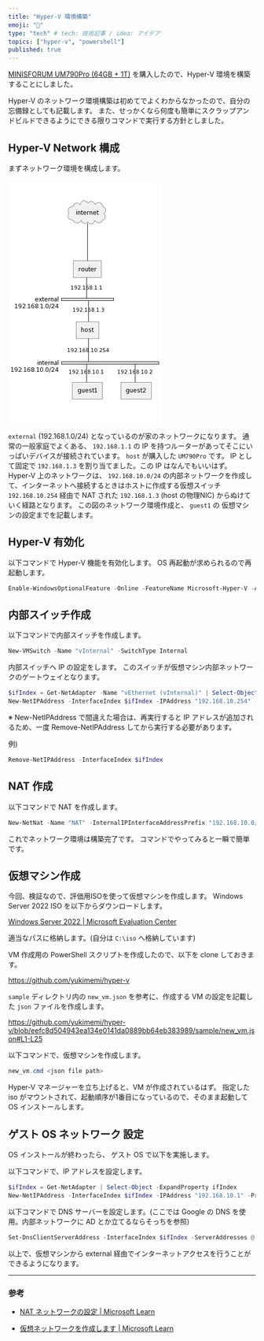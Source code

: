 ```yaml
---
title: "Hyper-V 環境構築"
emoji: "🌟"
type: "tech" # tech: 技術記事 / idea: アイデア
topics: ["hyper-v", "powershell"]
published: true
---
```


[MINISFORUM UM790Pro (64GB + 1T)](https://amzn.to/3Rr2ZBh) を購入したので、Hyper-V 環境を構築することにしました。

Hyper-V のネットワーク環境構築は初めてでよくわからなかったので、自分の忘備録としても記載します。
また、せっかくなら何度も簡単にスクラップアンドビルドできるようにできる限りコマンドで実行する方針としました。

## Hyper-V Network 構成

まずネットワーク環境を構成します。

![hyper-v_network](/images/hyper-v_network.png)

`external` (192.168.1.0/24) となっているのが家のネットワークになります。
通常の一般家庭でよくある、 `192.168.1.1` の IP を持つルーターがあってそこにいっぱいデバイスが接続されています。
`host` が購入した `UM790Pro` です。 IP として固定で `192.168.1.3` を割り当てました。この IP はなんでもいいはず。
Hyper-V 上のネットワークは、 `192.168.10.0/24` の内部ネットワークを作成して、インターネットへ接続するときはホストに作成する仮想スイッチ `192.168.10.254` 経由で NAT された `192.168.1.3` (host の物理NIC) からぬけていく経路となります。
この図のネットワーク環境作成と、 `guest1` の 仮想マシンの設定までを記載します。

## Hyper-V 有効化

以下コマンドで Hyper-V 機能を有効化します。
OS 再起動が求められるので再起動します。

```powershell
Enable-WindowsOptionalFeature -Online -FeatureName Microsoft-Hyper-V -All
```

## 内部スイッチ作成

以下コマンドで内部スイッチを作成します。

```powershell
New-VMSwitch -Name "vInternal" -SwitchType Internal
```

内部スイッチへ IP の設定をします。
このスイッチが仮想マシン内部ネットワークのゲートウェイとなります。

```powershell
$ifIndex = Get-NetAdapter -Name "vEthernet (vInternal)" | Select-Object -ExpandProperty ifIndex
New-NetIPAddress -InterfaceIndex $ifIndex -IPAddress "192.168.10.254" -PrefixLength 24
```

※ New-NetIPAddress で間違えた場合は、再実行すると IP アドレスが追加されるため、一度 Remove-NetIPAddress してから実行する必要があります。

例)
```powershell
Remove-NetIPAddress -InterfaceIndex $ifIndex
```

## NAT 作成

以下コマンドで NAT を作成します。

```powershell
New-NetNat -Name "NAT" -InternalIPInterfaceAddressPrefix "192.168.10.0/24"
```

これでネットワーク環境は構築完了です。
コマンドでやってみると一瞬で簡単です。

## 仮想マシン作成

今回、検証なので、評価用ISOを使って仮想マシンを作成します。
Windows Server 2022 ISO を以下からダウンロードします。

[Windows Server 2022 | Microsoft Evaluation Center](https://www.microsoft.com/ja-jp/evalcenter/download-windows-server-2022)

適当なパスに格納します。(自分は `C:\iso` へ格納しています)

VM 作成用の PowerShell スクリプトを作成したので、以下を clone しておきます。

https://github.com/yukimemi/hyper-v

`sample` ディレクトリ内の `new_vm.json` を参考に、作成する VM の設定を記載した `json` ファイルを作成します。

https://github.com/yukimemi/hyper-v/blob/eefc8d504943ea134e0141da0889bb64eb383989/sample/new_vm.json#L1-L25

以下コマンドで、仮想マシンを作成します。

```powershell
new_vm.cmd <json file path>
```

Hyper-V マネージャーを立ち上げると、VM が作成されているはず。
指定した iso がマウントされて、起動順序が1番目になっているので、そのまま起動して OS インストールします。


## ゲスト OS ネットワーク 設定

OS インストールが終わったら、 ゲスト OS で以下を実施します。

以下コマンドで、IP アドレスを設定します。

```powershell
$ifIndex = Get-NetAdapter | Select-Object -ExpandProperty ifIndex
New-NetIPAddress -InterfaceIndex $ifIndex -IPAddress "192.168.10.1" -PrefixLength 24 -DefaultGateway "192.168.10.254"
```

以下コマンドで DNS サーバーを設定します。(ここでは Google の DNS を使用。内部ネットワークに AD とか立てるならそっちを参照)

```powershell
Set-DnsClientServerAddress -InterfaceIndex $ifIndex -ServerAddresses @("8.8.8.8", "8.8.4.4")
```

以上で、仮想マシンから external 経由でインターネットアクセスを行うことができるようになります。

- - -

### 参考

- [NAT ネットワークの設定 | Microsoft Learn](https://learn.microsoft.com/ja-jp/virtualization/hyper-v-on-windows/user-guide/setup-nat-network#connect-a-virtual-machine)

- [仮想ネットワークを作成します | Microsoft Learn](https://learn.microsoft.com/ja-jp/virtualization/hyper-v-on-windows/quick-start/connect-to-network)


